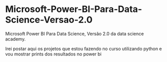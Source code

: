 # Microsoft-Power-BI-Para-Data-Science-Versao-2.0
Microsoft Power BI Para Data Science, Versão 2.0 da data science academy.

Irei postar aqui os projetos que estou fazendo no curso utilizando python e vou mostrar prints dos resultados no power bi

